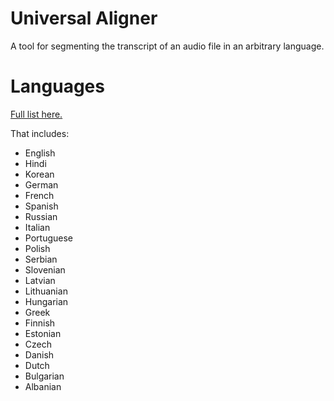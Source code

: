 # Universal Aligner

A tool for segmenting the transcript of an audio file in an arbitrary language.

# Languages

[Full list here.](https://github.com/espeak-ng/espeak-ng/blob/master/docs/languages.md)

That includes:

- English
- Hindi
- Korean
- German
- French
- Spanish
- Russian
- Italian
- Portuguese
- Polish
- Serbian
- Slovenian
- Latvian
- Lithuanian
- Hungarian
- Greek
- Finnish
- Estonian
- Czech
- Danish
- Dutch
- Bulgarian
- Albanian
